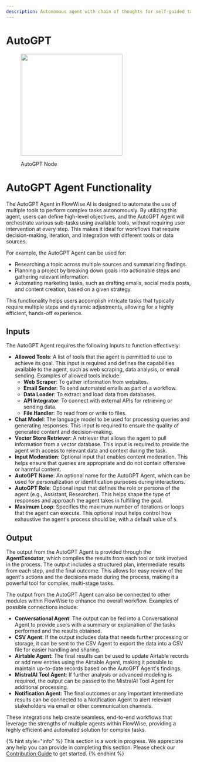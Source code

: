 ```yaml
---
description: Autonomous agent with chain of thoughts for self-guided task completion.
---
```


# AutoGPT

<figure><img src="../../../.gitbook/assets/image (12) (2).png" alt="" width="277"><figcaption><p>AutoGPT Node</p></figcaption></figure>

# AutoGPT Agent Functionality

The AutoGPT Agent in FlowWise AI is designed to automate the use of multiple tools to perform complex tasks autonomously. By utilizing this agent, users can define high-level objectives, and the AutoGPT Agent will orchestrate various sub-tasks using available tools, without requiring user intervention at every step. This makes it ideal for workflows that require decision-making, iteration, and integration with different tools or data sources.

For example, the AutoGPT Agent can be used for:

- Researching a topic across multiple sources and summarizing findings.
- Planning a project by breaking down goals into actionable steps and gathering relevant information.
- Automating marketing tasks, such as drafting emails, social media posts, and content creation, based on a given strategy.

This functionality helps users accomplish intricate tasks that typically require multiple steps and dynamic adjustments, allowing for a highly efficient, hands-off experience.

## Inputs

The AutoGPT Agent requires the following inputs to function effectively:

- **Allowed Tools**: A list of tools that the agent is permitted to use to achieve its goal. This input is required and defines the capabilities available to the agent, such as web scraping, data analysis, or email sending. Examples of allowed tools include:
  - **Web Scraper**: To gather information from websites.
  - **Email Sender**: To send automated emails as part of a workflow.
  - **Data Loader**: To extract and load data from databases.
  - **API Integrator**: To connect with external APIs for retrieving or sending data.
  - **File Handler**: To read from or write to files.
- **Chat Model**: The language model to be used for processing queries and generating responses. This input is required to ensure the quality of generated content and decision-making.
- **Vector Store Retriever**: A retriever that allows the agent to pull information from a vector database. This input is required to provide the agent with access to relevant data and context during the task.
- **Input Moderation**: Optional input that enables content moderation. This helps ensure that queries are appropriate and do not contain offensive or harmful content.
- **AutoGPT Name**: An optional name for the AutoGPT Agent, which can be used for personalization or identification purposes during interactions.
- **AutoGPT Role**: Optional input that defines the role or persona of the agent (e.g., Assistant, Researcher). This helps shape the type of responses and approach the agent takes in fulfilling the goal.
- **Maximum Loop**: Specifies the maximum number of iterations or loops that the agent can execute. This optional input helps control how exhaustive the agent's process should be, with a default value of `5`.

## Output

The output from the AutoGPT Agent is provided through the **AgentExecutor**, which compiles the results from each tool or task involved in the process. The output includes a structured plan, intermediate results from each step, and the final outcome. This allows for easy review of the agent's actions and the decisions made during the process, making it a powerful tool for complex, multi-stage tasks.

The output from the AutoGPT Agent can also be connected to other modules within FlowWise to enhance the overall workflow. Examples of possible connections include:

- **Conversational Agent**: The output can be fed into a Conversational Agent to provide users with a summary or explanation of the tasks performed and the results obtained.
- **CSV Agent**: If the output includes data that needs further processing or storage, it can be sent to the CSV Agent to export the data into a CSV file for easier handling and sharing.
- **Airtable Agent**: The final results can be used to update Airtable records or add new entries using the Airtable Agent, making it possible to maintain up-to-date records based on the AutoGPT Agent's findings.
- **MistralAI Tool Agent**: If further analysis or advanced modeling is required, the output can be passed to the MistralAI Tool Agent for additional processing.
- **Notification Agent**: The final outcomes or any important intermediate results can be connected to a Notification Agent to alert relevant stakeholders via email or other communication channels.

These integrations help create seamless, end-to-end workflows that leverage the strengths of multiple agents within FlowWise, providing a highly efficient and automated solution for complex tasks.


{% hint style="info" %}
This section is a work in progress. We appreciate any help you can provide in completing this section. Please check our [Contribution Guide](../../../contributing/) to get started.
{% endhint %}
